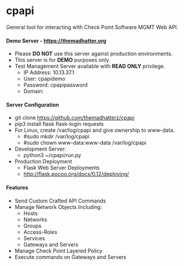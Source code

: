 # cpapi
General tool for interacting with Check Point Software MGMT Web API.

#### Demo Server  - https://themadhatter.org
* Please **DO NOT** use this server against production environments.
* This server is for **DEMO** purposes only.
* Test Management Server available with **READ ONLY** privilege.
	* IP Address: 10.13.37.1
	* User: cpapidemo
	* Password: cpapipassword
	* Domain: <leave empty>

#### Server Configuration
* git clone https://github.com/themadhatterz/cpapi
* pip3 install flask flask-login requests
* For Linux, create /var/log/cpapi and give ownership to www-data.
  * #sudo mkdir /var/log/cpapi
  * #sudo chown www-data:www-data /var/log/cpapi
* Development Server:
    * python3 ~/cpapi/run.py
* Production Deployment
	* Flask Web Server Deployments
    * http://flask.pocoo.org/docs/0.12/deploying/

#### Features
* Send Custom Crafted API Commands
* Manage Network Objects Including:
	* Hosts
	* Networks
	* Groups
	* Access-Roles
	* Services
	* Gateways and Servers
* Manage Check Point Layered Policy
* Execute commands on Gateways and Servers
